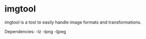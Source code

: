 # imgtool

imgtool is a tool to easily handle image formats and transformations.

Dependencies:
    -lz
    -lpng
    -ljpeg
